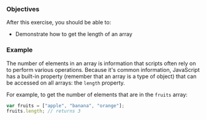 <!--{ ids:[183], language:'JavaScript', type:'workshop', order: 2, name:'Array Length', description:'The number of elements in an array' } -->
### Objectives

After this exercise, you should be able to:

- Demonstrate how to get the length of an array

### Example

The number of elements in an array is information that scripts often rely on to perform various operations. Because it's common information, JavaScript has a built-in property (remember that an array is a type of object) that can be accessed on all arrays: the `length` property.

For example, to get the number of elements that are in the `fruits` array:

```js
var fruits = ["apple", "banana", "orange"];
fruits.length; // returns 3
```
